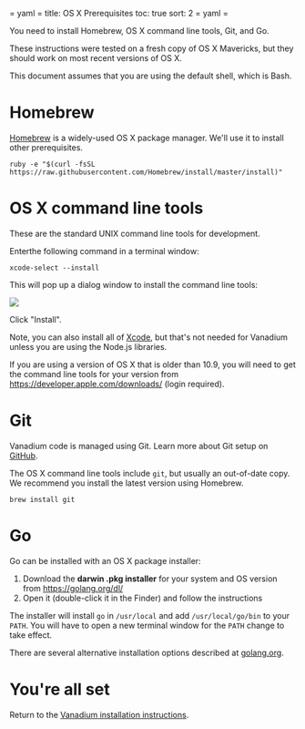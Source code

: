 = yaml =
title: OS X Prerequisites
toc: true
sort: 2
= yaml =

You need to install Homebrew, OS X command line tools, Git, and Go.

These instructions were tested on a fresh copy of OS X Mavericks, but they
should work on most recent versions of OS X.

This document assumes that you are using the default shell, which is Bash.

# Homebrew

[Homebrew] is a widely-used OS X package manager. We'll use it to install other
prerequisites.

```
ruby -e "$(curl -fsSL https://raw.githubusercontent.com/Homebrew/install/master/install)"
```

# OS X command line tools

These are the standard UNIX command line tools for development.

Enterthe following command in a terminal window:

```
xcode-select --install
```

This will pop up a dialog window to install the command line tools:

![](/images/os-x-xcode-dialog.png)

Click "Install".

Note, you can also install all of [Xcode], but that's not needed for Vanadium
unless you are using the Node.js libraries.

If you are using a version of OS X that is older than 10.9, you will need to get
the command line tools for your version from
https://developer.apple.com/downloads/ (login required).

# Git

Vanadium code is managed using Git. Learn more about Git setup on [GitHub].

The OS X command line tools include `git`, but usually an out-of-date copy.
We recommend you install the latest version using Homebrew.

```
brew install git
```

# Go

Go can be installed with an OS X package installer:

1. Download the **darwin .pkg installer** for your system and OS version from
   https://golang.org/dl/
2. Open it (double-click it in the Finder) and follow the instructions

The installer will install `go` in `/usr/local` and add `/usr/local/go/bin` to
your `PATH`. You will have to open a new terminal window for the `PATH` change
to take effect.

There are several alternative installation options described at
[golang.org][go-install].

# You're all set

Return to the [Vanadium installation instructions][installation].

[Homebrew]: http://brew.sh/
[xcode]: https://developer.apple.com/xcode/
[GitHub]: https://help.github.com/articles/set-up-git
[go-install]: http://golang.org/doc/install
[installation]: /installation/
